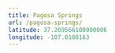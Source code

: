 ```yaml
---
title: Pagosa Springs
url: /pagosa-springs/
latitude: 37.269566100000006
longitude: -107.0108163
---
```

